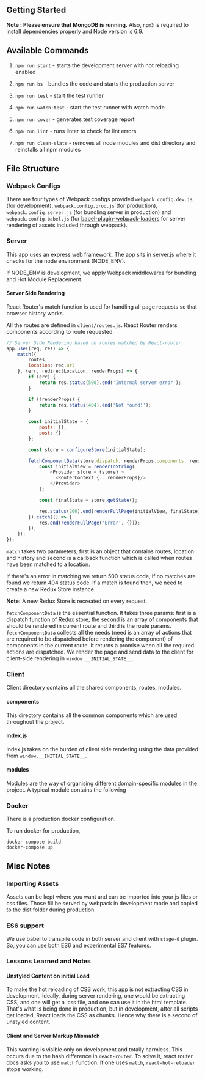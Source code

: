 ## Getting Started

**Note : Please ensure that MongoDB is running.** Also, `npm3` is required to install dependencies properly and Node version is 6.9.

## Available Commands

1. `npm run start` - starts the development server with hot reloading enabled

2. `npm run bs` - bundles the code and starts the production server

3. `npm run test` - start the test runner

4. `npm run watch:test` - start the test runner with watch mode

5. `npm run cover` - generates test coverage report

6. `npm run lint` - runs linter to check for lint errors

7. `npm run clean-slate` - removes all node modules and dist directory and reinstalls all npm modules

## File Structure

### Webpack Configs

There are four types of Webpack configs provided `webpack.config.dev.js` (for development), `webpack.config.prod.js` (for production), `webpack.config.server.js` (for bundling server in production) and `webpack.config.babel.js` (for [babel-plugin-webpack-loaders](https://github.com/istarkov/babel-plugin-webpack-loaders) for server rendering of assets included through webpack).


### Server

This app uses an express web framework. The app sits in server.js where it checks for the node environment (NODE_ENV).

If NODE_ENV is development, we apply Webpack middlewares for bundling and Hot Module Replacement.

#### Server Side Rendering

React Router's match function is used for handling all page requests so that browser history works.

All the routes are defined in `client/routes.js`. React Router renders components according to route requested.

```js
// Server Side Rendering based on routes matched by React-router.
app.use((req, res) => {
    match({
        routes,
        location: req.url
    }, (err, redirectLocation, renderProps) => {
        if (err) {
            return res.status(500).end('Internal server error');
        }

        if (!renderProps) {
            return res.status(404).end('Not found!');
        }

        const initialState = {
            posts: [],
            post: {}
        };

        const store = configureStore(initialState);

        fetchComponentData(store.dispatch, renderProps.components, renderProps.params).then(() => {
            const initialView = renderToString(
                <Provider store = {store} >
                  <RouterContext {...renderProps}/>
                </Provider>
            );

            const finalState = store.getState();

            res.status(200).end(renderFullPage(initialView, finalState));
        }).catch(() => {
            res.end(renderFullPage('Error', {}));
        });
    });
});
```

`match` takes two parameters, first is an object that contains routes, location and history and second is a callback function which is called when routes have been matched to a location.

If there's an error in matching we return 500 status code, if no matches are found we return 404 status code. If a match is found then, we need to create a new Redux Store instance.

**Note:** A new Redux Store is recreated on every request.

`fetchComponentData` is the essential function. It takes three params: first is a dispatch function of Redux store, the second is an array of components that should be rendered in current route and third is the route params. `fetchComponentData` collects all the needs (need is an array of actions that are required to be dispatched before rendering the component) of components in the current route. It returns a promise when all the required actions are dispatched. We render the page and send data to the client for client-side rendering in `window.__INITIAL_STATE__`.

### Client

Client directory contains all the shared components, routes, modules.

#### components
This directory contains all the common components which are used throughout the project.

#### index.js
Index.js takes on the burden of client side rendering using the data provided from `window.__INITIAL_STATE__`.

#### modules
Modules are the way of organising different domain-specific modules in the project. A typical module contains the following


### Docker

There is a production docker configuration.

To run docker for production,

```
docker-compose build
docker-compose up

```


## Misc Notes

### Importing Assets
Assets can be kept where you want and can be imported into your js files or css files. Those fill be served by webpack in development mode and copied to the dist folder during production.

### ES6 support
We use babel to transpile code in both server and client with `stage-0` plugin. So, you can use both ES6 and experimental ES7 features.

### Lessons Learned and Notes

#### Unstyled Content on initial Load
To make the hot reloading of CSS work, this app is not extracting CSS in development. Ideally, during server rendering, one would be extracting CSS, and one will get a .css file, and one can use it in the html template. That's what is being done in production, but in development, after all scripts get loaded, React loads the CSS as chunks. Hence why there is a second of unstyled content.

#### Client and Server Markup Mismatch
This warning is visible only on development and totally harmless. This occurs due to the hash difference in `react-router`. To solve it, react router docs asks you to use `match` function. If one uses `match`, `react-hot-reloader` stops working.
